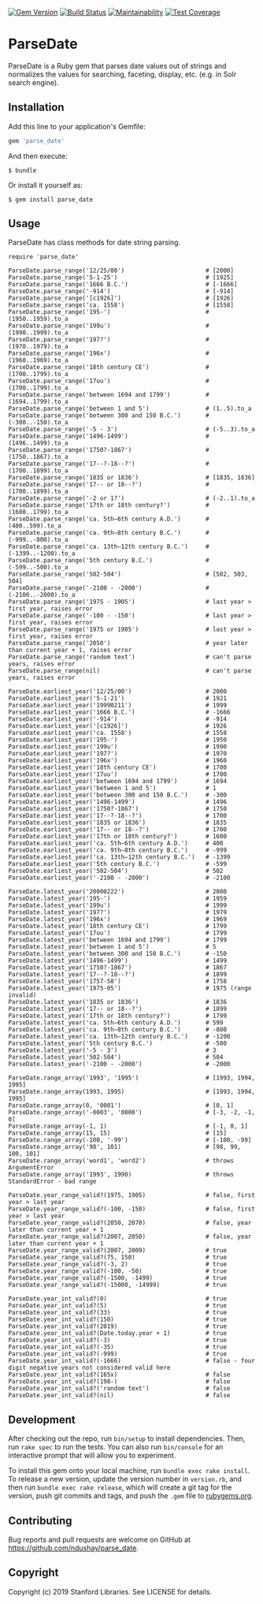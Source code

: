 [![Gem Version](https://badge.fury.io/rb/parse_date.svg)](https://badge.fury.io/rb/parse_date)
[![Build Status](https://travis-ci.org/sul-dlss/parse_date.svg?branch=master)](https://travis-ci.org/sul-dlss/parse_date)
[![Maintainability](https://api.codeclimate.com/v1/badges/2d006b4ccb3100434f4a/maintainability)](https://codeclimate.com/github/sul-dlss/parse_date/maintainability)
[![Test Coverage](https://api.codeclimate.com/v1/badges/2d006b4ccb3100434f4a/test_coverage)](https://codeclimate.com/github/sul-dlss/parse_date/test_coverage)

# ParseDate

ParseDate is a Ruby gem that parses date values out of strings and normalizes the values for searching, faceting, display, etc. (e.g. in Solr search engine).

## Installation

Add this line to your application's Gemfile:

```ruby
gem 'parse_date'
```

And then execute:

    $ bundle

Or install it yourself as:

    $ gem install parse_date

## Usage

ParseDate has class methods for date string parsing.

```
require 'parse_date'

ParseDate.parse_range('12/25/00')                       # [2000]
ParseDate.parse_range('5-1-25')                         # [1925]
ParseDate.parse_range('1666 B.C.')                      # [-1666]
ParseDate.parse_range('-914')                           # [-914]
ParseDate.parse_range('[c1926]')                        # [1926]
ParseDate.parse_range('ca. 1558')                       # [1558]
ParseDate.parse_range('195-')                           # (1950..1959).to_a
ParseDate.parse_range('199u')                           # (1990..1999).to_a
ParseDate.parse_range('197?')                           # (1970..1979).to_a
ParseDate.parse_range('196x')                           # (1960..1969).to_a
ParseDate.parse_range('18th century CE')                # (1700..1799).to_a
ParseDate.parse_range('17uu')                           # (1700..1799).to_a
ParseDate.parse_range('between 1694 and 1799')          # (1694..1799).to_a
ParseDate.parse_range('between 1 and 5')                # (1..5).to_a
ParseDate.parse_range('between 300 and 150 B.C.')       # (-300..-150).to_a
ParseDate.parse_range('-5 - 3')                         # (-5..3).to_a
ParseDate.parse_range('1496-1499')                      # (1496..1499).to_a
ParseDate.parse_range('1750?-1867')                     # (1750..1867).to_a
ParseDate.parse_range('17--?-18--?')                    # (1700..1899).to_a
ParseDate.parse_range('1835 or 1836')                   # [1835, 1836]
ParseDate.parse_range('17-- or 18--?')                  # (1700..1899).to_a
ParseDate.parse_range('-2 or 1?')                       # (-2..1).to_a
ParseDate.parse_range('17th or 18th century?')          # (1600..1799).to_a
ParseDate.parse_range('ca. 5th–6th century A.D.')       # (400..599).to_a
ParseDate.parse_range('ca. 9th–8th century B.C.')       # (-999..-800).to_a
ParseDate.parse_range('ca. 13th–12th century B.C.')     # (-1399..-1200).to_a
ParseDate.parse_range('5th century B.C.')               # (-599..-500).to_a
ParseDate.parse_range('502-504')                        # [502, 503, 504]
ParseDate.parse_range('-2100 - -2000')                  # (-2100..-2000).to_a
ParseDate.parse_range('1975 - 1905')                    # last year > first year, raises error
ParseDate.parse_range('-100 - -150')                    # last year > first year, raises error
ParseDate.parse_range('1975 or 1905')                   # last year > first year, raises error
ParseDate.parse_range('2050')                           # year later than current year + 1, raises error
ParseDate.parse_range('random text')                    # can't parse years, raises error
ParseDate.parse_range(nil)                              # can't parse years, raises error

ParseDate.earliest_year('12/25/00')                     # 2000
ParseDate.earliest_year('5-1-21')                       # 1921
ParseDate.earliest_year('19990211')                     # 1999
ParseDate.earliest_year('1666 B.C.')                    # -1666
ParseDate.earliest_year('-914')                         # -914
ParseDate.earliest_year('[c1926]')                      # 1926
ParseDate.earliest_year('ca. 1558')                     # 1558
ParseDate.earliest_year('195-')                         # 1950
ParseDate.earliest_year('199u')                         # 1990
ParseDate.earliest_year('197?')                         # 1970
ParseDate.earliest_year('196x')                         # 1960
ParseDate.earliest_year('18th century CE')              # 1700
ParseDate.earliest_year('17uu')                         # 1700
ParseDate.earliest_year('between 1694 and 1799')        # 1694
ParseDate.earliest_year('between 1 and 5')              # 1
ParseDate.earliest_year('between 300 and 150 B.C.')     # -300
ParseDate.earliest_year('1496-1499')                    # 1496
ParseDate.earliest_year('1750?-1867')                   # 1750
ParseDate.earliest_year('17--?-18--?')                  # 1700
ParseDate.earliest_year('1835 or 1836')                 # 1835
ParseDate.earliest_year('17-- or 18--?')                # 1700
ParseDate.earliest_year('17th or 18th century?')        # 1600
ParseDate.earliest_year('ca. 5th–6th century A.D.')     # 400
ParseDate.earliest_year('ca. 9th–8th century B.C.')     # -999
ParseDate.earliest_year('ca. 13th–12th century B.C.')   # -1399
ParseDate.earliest_year('5th century B.C.')             # -599
ParseDate.earliest_year('502-504')                      # 502
ParseDate.earliest_year('-2100 - -2000')                # -2100

ParseDate.latest_year('20000222')                       # 2000
ParseDate.latest_year('195-')                           # 1959
ParseDate.latest_year('199u')                           # 1999
ParseDate.latest_year('197?')                           # 1979
ParseDate.latest_year('196x')                           # 1969
ParseDate.latest_year('18th century CE')                # 1799
ParseDate.latest_year('17uu')                           # 1799
ParseDate.latest_year('between 1694 and 1799')          # 1799
ParseDate.latest_year('between 1 and 5')                # 5
ParseDate.latest_year('between 300 and 150 B.C.')       # -150
ParseDate.latest_year('1496-1499')                      # 1499
ParseDate.latest_year('1750?-1867')                     # 1867
ParseDate.latest_year('17--?-18--?')                    # 1899
ParseDate.latest_year('1757-58')                        # 1758
ParseDate.latest_year('1975-05')                        # 1975 (range invalid)
ParseDate.latest_year('1835 or 1836')                   # 1836
ParseDate.latest_year('17-- or 18--?')                  # 1899
ParseDate.latest_year('17th or 18th century?')          # 1799
ParseDate.latest_year('ca. 5th–6th century A.D.')       # 599
ParseDate.latest_year('ca. 9th–8th century B.C.')       # -800
ParseDate.latest_year('ca. 13th–12th century B.C.')     # -1200
ParseDate.latest_year('5th century B.C.')               # -500
ParseDate.latest_year('-5 - 3')                         # 3
ParseDate.latest_year('502-504')                        # 504
ParseDate.latest_year('-2100 - -2000')                  # -2000

ParseDate.range_array('1993', '1995')                   # [1993, 1994, 1995]
ParseDate.range_array(1993, 1995)                       # [1993, 1994, 1995]
ParseDate.range_array(0, '0001')                        # [0, 1]
ParseDate.range_array('-0003', '0000')                  # [-3, -2, -1, 0]
ParseDate.range_array(-1, 1)                            # [-1, 0, 1]
ParseDate.range_array(15, 15)                           # [15]
ParseDate.range_array(-100, '-99')                      # [-100, -99]
ParseDate.range_array('98', 101)                        # [98, 99, 100, 101]
ParseDate.range_array('word1', 'word2')                 # throws ArgumentError
ParseDate.range_array('1993', 1990)                     # throws StandardError - bad range

ParseDate.year_range_valid?(1975, 1905)                 # false, first year > last year
ParseDate.year_range_valid?(-100, -150)                 # false, first year > last year
ParseDate.year_range_valid?(2050, 2070)                 # false, year later than current year + 1
ParseDate.year_range_valid?(2007, 2050)                 # false, year later than current year + 1
ParseDate.year_range_valid?(2007, 2009)                 # true
ParseDate.year_range_valid?(75, 150)                    # true
ParseDate.year_range_valid?(-3, 2)                      # true
ParseDate.year_range_valid?(-100, -50)                  # true
ParseDate.year_range_valid?(-1500, -1499)               # true
ParseDate.year_range_valid?(-15000, -14999)             # true

ParseDate.year_int_valid?(0)                            # true
ParseDate.year_int_valid?(5)                            # true
ParseDate.year_int_valid?(33)                           # true
ParseDate.year_int_valid?(150)                          # true
ParseDate.year_int_valid?(2019)                         # true
ParseDate.year_int_valid?(Date.today.year + 1)          # true
ParseDate.year_int_valid?(-3)                           # true
ParseDate.year_int_valid?(-35)                          # true
ParseDate.year_int_valid?(-999)                         # true
ParseDate.year_int_valid?(-1666)                        # false - four digit negative years not considered valid here
ParseDate.year_int_valid?(165x)                         # false
ParseDate.year_int_valid?(198-)                         # false
ParseDate.year_int_valid?('random text')                # false
ParseDate.year_int_valid?(nil)                          # false
```

## Development

After checking out the repo, run `bin/setup` to install dependencies. Then, run `rake spec` to run the tests. You can also run `bin/console` for an interactive prompt that will allow you to experiment.

To install this gem onto your local machine, run `bundle exec rake install`. To release a new version, update the version number in `version.rb`, and then run `bundle exec rake release`, which will create a git tag for the version, push git commits and tags, and push the `.gem` file to [rubygems.org](https://rubygems.org).

## Contributing

Bug reports and pull requests are welcome on GitHub at https://github.com/ndushay/parse_date.

## Copyright

Copyright (c) 2019 Stanford Libraries. See LICENSE for details.
